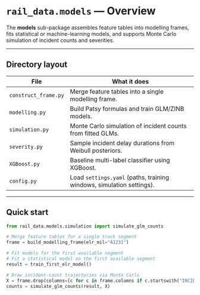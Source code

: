 # `rail_data.models` — Overview

The **models** sub-package assembles feature tables into modelling frames,
fits statistical or machine-learning models, and supports Monte Carlo
simulation of incident counts and severities.

---

## Directory layout

| File | What it does |
| ---- | ------------ |
| `construct_frame.py` | Merge feature tables into a single modelling frame. |
| `modelling.py` | Build Patsy formulas and train GLM/ZINB models. |
| `simulation.py` | Monte Carlo simulation of incident counts from fitted GLMs. |
| `severity.py` | Sample incident delay durations from Weibull posteriors. |
| `XGBoost.py` | Baseline multi-label classifier using XGBoost. |
| `config.py` | Load `settings.yaml` (paths, training windows, simulation settings). |

---

## Quick start

```python
from rail_data.models.simulation import simulate_glm_counts

# Merge feature tables for a single track segment
frame = build_modelling_frame(elr_mil="A1231")

# Fit models for the first available segment
# Fit a statistical model on the first available segment
result = train_first_elr_model()

# Draw incident-count trajectories via Monte Carlo
X = frame.drop(columns=[c for c in frame.columns if c.startswith("INCIDENT_")])
counts = simulate_glm_counts(result, X)
```